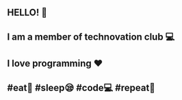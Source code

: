 ## HELLO! :wave:
## I am a member of technovation club :computer:
## I love programming :heart:
## #eat:pizza: #sleep:sleepy: #code:computer: #repeat:arrows_counterclockwise:
